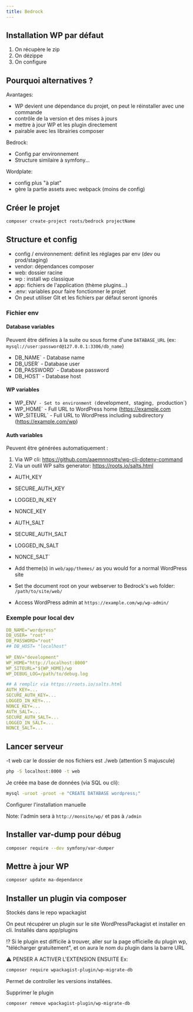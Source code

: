 ```yaml
---
title: Bedrock
---
```


## Installation WP par défaut

1. On récupère le zip
2. On dézippe
3. On configure

## Pourquoi alternatives ?
Avantages: 
- WP devient une dépendance du projet, on peut le réinstaller avec une commande
- contrôle de la version et des mises à jours
- mettre à jour WP et les plugin directement
- pairable avec les librairies composer

Bedrock:
- Config par environnement
- Structure similaire à symfony...

Wordplate:
- config plus "à plat"
- gère la partie assets avec webpack (moins de config)

## Créer le projet

```sh
composer create-project roots/bedrock projectName
```

## Structure et config

- config / environnement: définit les réglages par env (dev ou prod/staging)
- vendor: dépendances composer
- web: dossier racine
- wp : install wp classique
- app: fichiers de l'application (thème plugins...)
- .env: variables pour faire fonctionner le projet
-  On peut utiliser GIt et les fichiers par défaut seront ignorés

### Fichier env

#### Database variables
Peuvent être définies à la suite ou sous forme d'une `DATABASE_URL` (ex: `mysql://user:password@127.0.0.1:3306/db_name`) 

- DB_NAME` - Database name
- DB_USER` - Database user
- DB_PASSWORD` - Database password
- DB_HOST` - Database host


#### WP variables
- WP_ENV` - Set to environment (`development`, `staging`, `production`)
- WP_HOME` - Full URL to WordPress home (https://example.com
- WP_SITEURL` - Full URL to WordPress including subdirectory (https://example.com/wp)

#### Auth variables
Peuvent être générées automatiquement :
1. Via WP cli: https://github.com/aaemnnosttv/wp-cli-dotenv-command
2. Via un outil WP salts generator: https://roots.io/salts.html

- AUTH_KEY
- SECURE_AUTH_KEY
- LOGGED_IN_KEY
- NONCE_KEY
- AUTH_SALT
- SECURE_AUTH_SALT
- LOGGED_IN_SALT
- NONCE_SALT`

- Add theme(s) in `web/app/themes/` as you would for a normal WordPress site

- Set the document root on your webserver to Bedrock's `web` folder: `/path/to/site/web/`
- Access WordPress admin at `https://example.com/wp/wp-admin/`

### Exemple pour local dev

```yaml
DB_NAME="wordpress"
DB_USER= "root"
DB_PASSWORD="root"
## DB_HOST= "localhost"
        
WP_ENV="development"
WP_HOME="http://localhost:8000"
WP_SITEURL="${WP_HOME}/wp
WP_DEBUG_LOG=/path/to/debug.log

## A remplir via https://roots.io/salts.html
AUTH_KEY=...
SECURE_AUTH_KEY=...
LOGGED_IN_KEY=...
NONCE_KEY=...
AUTH_SALT=...
SECURE_AUTH_SALT=...
LOGGED_IN_SALT=...
NONCE_SALT=...
```
## Lancer serveur
-t web car le dossier de nos fichiers est ./web (attention S majuscule)
```sh
php -S localhost:8000 -t web
```

Je créée ma base de données (via SQL ou cli):
```sh
mysql -uroot -proot -e "CREATE DATABASE wordpress;"
```

Configurer l'installation manuelle

Note: l'admin sera à `http://monsite/wp/` et pas à `/admin` 

## Installer var-dump pour débug
```sh
composer require --dev symfony/var-dumper
```

## Mettre à jour WP
```sh
composer update ma-dependance
```


## Installer un plugin via composer
Stockés dans le repo wpackagist

On peut récupérer un plugin sur le site WordPressPackagist et installer en cli. Installés dans app/plugins

⁉️ Si le plugin est difficile à trouver, aller sur la page officielle du plugin wp, "télécharger gratuitement", et on aura le nom du plugin dans la barre URL

⚠️ PENSER A ACTIVER L'EXTENSION ENSUITE
Ex:
```sh
composer require wpackagist-plugin/wp-migrate-db
```
Permet de controller les versions installées. 



Supprimer le plugin
```
composer remove wpackagist-plugin/wp-migrate-db
```